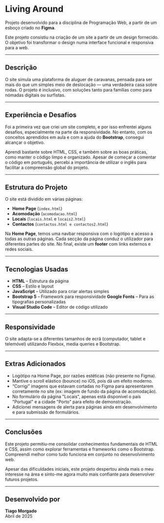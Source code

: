 
# Living Around

Projeto desenvolvido para a disciplina de Programação Web, a partir de um esboço criado no **Figma**.

Este projeto consistiu na criação de um site a partir de um design fornecido. O objetivo foi transformar o design numa interface funcional e responsiva para a web.

---

##  Descrição

O site simula uma plataforma de aluguer de caravanas, pensada para ser mais do que um simples meio de deslocação — uma verdadeira casa sobre rodas. O projeto é inclusivo, com soluções tanto para famílias como para nómadas digitais ou surfistas.

---

##  Experiência e Desafios

Foi a primeira vez que criei um site completo, e por isso enfrentei alguns desafios, especialmente na parte da responsividade. No entanto, com os conceitos aprendidos em aula e com a ajuda do **Bootstrap**, consegui alcançar o objetivo.

Aprendi bastante sobre HTML, CSS, e também sobre as boas práticas, como manter o código limpo e organizado. Apesar de começar a comentar o código em português, percebi a importância de utilizar o inglês para facilitar a compreensão global do projeto.

---

##  Estrutura do Projeto

O site está dividido em várias páginas:

- **Home Page** (`index.html`)
- **Acomodação** (`acomodacao.html`)
- **Locais** (`locais.html` e `locais2.html`)
- **Contactos** (`contactos.html e contactos2.html`)

Na **Home Page**, temos uma navbar responsiva com o logótipo e acesso a todas as outras páginas. Cada secção da página conduz o utilizador para diferentes partes do site. No final, existe um **footer** com links externos e redes sociais.

---

##  Tecnologias Usadas

- **HTML** – Estrutura da página
- **CSS** – Estilo e layout
- **JavaScript** – Utilizado para criar alertas simples
- **Bootstrap 5** – Framework para responsividade
**Google Fonts** – Para as tipografias personalizadas
- **Visual Studio Code** – Editor de código utilizado

---

##  Responsividade

O site adapta-se a diferentes tamanhos de ecrã (computador, tablet e telemóvel) utilizando Flexbox, media queries e Bootstrap.

---

##  Extras Adicionados

- Logótipo na Home Page, por razões estéticas (não presente no Figma).
- Mantive o scroll elástico (bounce) no iOS, pois dá um efeito moderno.
- “Corrigi” imagens que estavam cortadas no Figma para apresentarem corretamente no site (ex: imagem de fundo da página de acomodação).
- No formulário da página "Locais", apenas está disponível o país "Portugal" e a cidade "Porto" para efeito de demonstração.
- Adicionei mensagens de alerta para páginas ainda em desenvolvimento e para submissão de formulários.

---

##  Conclusões

Este projeto permitiu-me consolidar conhecimentos fundamentais de HTML e CSS, assim como explorar ferramentas e frameworks como o Bootstrap. Compreendi melhor como tudo funciona em conjunto no desenvolvimento web.

Apesar das dificuldades iniciais, este projeto despertou ainda mais o meu interesse na área e sinto-me agora muito mais confiante para desenvolver futuros projetos.

---

##  Desenvolvido por

**Tiago Morgado**  
Abril de 2025


